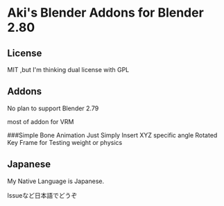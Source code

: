 Aki's Blender Addons for Blender 2.80
==
License
--
MIT ,but I'm thinking dual license with GPL

Addons
--
No plan to support Blender 2.79

most of addon for VRM

###Simple Bone Animation
Just Simply Insert XYZ specific angle Rotated Key Frame
for Testing weight or physics

Japanese
--
My Native Language is Japanese.

Issueなど日本語でどうぞ